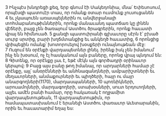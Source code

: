 3 Ինչպէս խնդրեցի քեզ, երբ գնում էի Մակեդոնիա, մնա՛ Եփեսոսում, որպէսզի պատուէր տաս, որ ոմանք օտար ուսմունք չուսուցանեն 4 եւ չկապուեն առասպելներին ու անվերջանալի տոհմաբանութիւններին, որոնք մանաւանդ պատճառ կը լինեն վէճերի, բայց չեն ծառայում Աստծու ծրագրերին, որոնք հաւատի վրայ են հիմնուած. 5 քանզի պատուիրանի գլխաւորը սէրն է՝ բխած սուրբ սրտից, բարի խղճմտանքից եւ անկեղծ հաւատից, 6 որոնցից վրիպեցին ոմանք՝ խոտորուելով խօսքերի ունայնութեան մէջ: 7 Ուզում են օրէնքի վարդապետներ լինել. իրենք իսկ չեն իմանում՝ ինչ են խօսում, ոչ էլ հասկանում այն բաները, որոնց վրայ պնդում են: 8 Գիտենք, որ օրէնքը լաւ է, եթէ մէկն այն գործադրի օրինաւոր կերպով: 9 Բայց այս բանը թող իմանայ, որ արդարների համար չէ օրէնքը, այլ՝ անօրէնների եւ անհնազանդների, ամբարիշտների եւ մեղաւորների, անմաքուրների եւ պիղծերի, հայր ու մայր անարգողների(1170), մարդասպանների, 10 պոռնիկների, արուամոլների, մարդագողերի, ստախօսների, սուտ երդուողների, այլեւ ամէն բանի համար, որը հակառակ է ողջամիտ վարդապետութեան, 11 վարդապետութիւն, որ համապատասխանում է երանելի Աստծու փառաւոր Աւետարանին, որին եւ հաւատարիմ եղայ ես:
